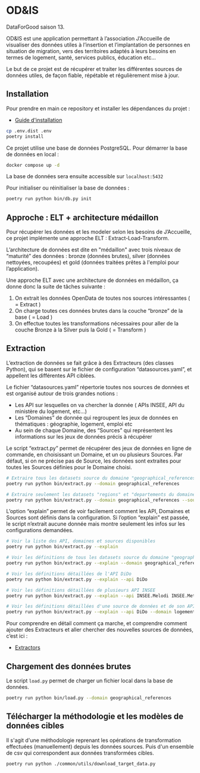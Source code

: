 # OD&IS

DataForGood saison 13. 

OD&IS est une application permettant à l’association J’Accueille de visualiser des données utiles à l’insertion et l’implantation de personnes en situation de migration, vers des territoires adaptés à leurs besoins en termes de logement, santé, services publics, éducation etc…

Le but de ce projet est de récupérer et traiter les différentes sources de données utiles, de façon fiable, répétable et régulièrement mise à jour.

## Installation

Pour prendre en main ce repository et installer les dépendances du projet :
- [Guide d'installation](./INSTALL.md)

```bash
cp .env.dist .env
poetry install
```

Ce projet utilise une base de données PostgreSQL. Pour démarrer la base de données en local :

```bash
docker compose up -d
```

La base de données sera ensuite accessible sur `localhost:5432`

Pour initialiser ou réinitialiser la base de données :

```bash
poetry run python bin/db.py init
```

## Approche : ELT + architecture médaillon

Pour récupérer les données et les modeler selon les besoins de J’Accueille, ce projet implémente une approche ELT : Extract-Load-Transform.

L’architecture de données est dite en "médaillon" avec trois niveaux de “maturité” des données : bronze (données brutes), silver (données nettoyées, recoupées) et gold (données traitées prêtes à l'emploi pour l’application). 

Une approche ELT avec une architecture de données en médaillon, ça donne donc la suite de tâches suivante :

1. On extrait les données OpenData de toutes nos sources intéressantes ( = Extract )
2. On charge toutes ces données brutes dans la couche “bronze” de la base ( = Load )
3. On effectue toutes les transformations nécessaires pour aller de la couche Bronze à la Silver puis la Gold ( = Transform )

## Extraction

L’extraction de données se fait grâce à des Extracteurs (des classes Python), qui se basent sur le fichier de configuration “datasources.yaml”, et appellent les différentes API ciblées.

Le fichier “datasources.yaml” répertorie toutes nos sources de données et est organisé autour de trois grandes notions :

- Les API sur lesquelles on va chercher la donnée ( APIs INSEE, API du ministère du logement, etc…)
- Les “Domaines” de donnée qui regroupent les jeux de données en thématiques : géographie, logement, emploi etc
- Au sein de chaque Domaine, des “Sources” qui représentent les informations sur les jeux de données précis à récupérer

Le script “extract.py” permet de récupérer des jeux de données en ligne de commande, en choisissant un Domaine, et un ou plusieurs Sources. Par défaut, si on ne précise pas de Source, les données sont extraites pour toutes les Sources définies pour le Domaine choisi.

```bash
# Extraire tous les datasets source du domaine "geographical_references"
poetry run python bin/extract.py --domain geographical_references

# Extraire seulement les datasets "regions" et "departements du domaine "geographical_references"
poetry run python bin/extract.py --domain geographical_references --sources regions departements
```

L’option “explain” permet de voir facilement comment les API, Domaines et Sources sont définis dans la configuration. Si l’option “explain” est passée, le script n’extrait aucune donnée mais montre seulement les infos sur les configurations demandées.

```bash
# Voir la liste des API, domaines et sources disponibles
poetry run python bin/extract.py --explain

# Voir les définitions de tous les datasets source du domaine "geographical_references"
poetry run python bin/extract.py --explain --domain geographical_references 

# Voir les définitions détaillées de l'API DiDo
poetry run python bin/extract.py --explain --api DiDo

# Voir les définitions détaillées de plusieurs API INSEE
poetry run python bin/extract.py --explain --api INSEE.Melodi INSEE.Metadonneees

# Voir les définitions détaillées d'une source de données et de son API
poetry run python bin/extract.py --explain --api DiDo --domain logement --source dido_catalogue 
```

Pour comprendre en détail comment ça marche, et comprendre comment ajouter des Extracteurs et aller chercher des nouvelles sources de données, c’est ici :

- [Extractors](./EXTRACT.md)

## Chargement des données brutes

Le script `load.py` permet de charger un fichier local dans la base de données.

```bash
poetry run python bin/load.py --domain geographical_references
```

## Télécharger la méthodologie et les modèles de données cibles

Il s'agit d'une méthodologie reprenant les opérations de transformation effectuées (manuellement) depuis les données sources. Puis d'un ensemble de csv qui correspondent aux données transformées cibles.

```bash
poetry run python ./common/utils/download_target_data.py

```